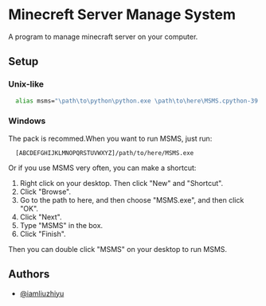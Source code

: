 
# Minecreft Server Manage System

A program to manage minecraft server on your computer.


## Setup

### Unix-like

```bash 
  alias msms="\path\to\python\python.exe \path\to\here\MSMS.cpython-39.vx.y.z.pyc"
```

### Windows

The pack is recommed.When you want to run MSMS, just run:

```batch
  [ABCDEFGHIJKLMNOPQRSTUVWXYZ]/path/to/here/MSMS.exe
```

Or if you use MSMS very often, you can make a shortcut:

 1. Right click on your desktop. Then click "New" and "Shortcut".
 2. Click "Browse".
 3. Go to the path to here, and then choose "MSMS.exe", and then click "OK".
 4. Click "Next".
 5. Type "MSMS" in the box.
 6. Click "Finish".

Then you can double click "MSMS" on your desktop to run MSMS.
    
## Authors

- [@iamliuzhiyu](https://www.github.com/iamliuzhiyu)

  
